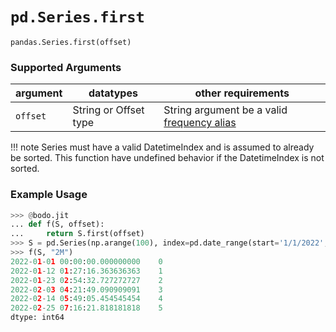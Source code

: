 # `pd.Series.first`

`pandas.Series.first(offset)`

### Supported Arguments

| argument | datatypes | other requirements |
|-------------------|--------------------------|-----------------------------------------------------------------------------------------------------------------------------------|
| `offset` | String or Offset type | String argument be a valid [frequency alias](https://pandas.pydata.org/docs/user_guide/timeseries.html#timeseries-offset-aliases) |

!!! note
Series must have a valid DatetimeIndex and is assumed to already be
sorted. This function have undefined behavior if the DatetimeIndex
is not sorted.

### Example Usage

```py
>>> @bodo.jit
... def f(S, offset):
...     return S.first(offset)
>>> S = pd.Series(np.arange(100), index=pd.date_range(start='1/1/2022', end='12/31/2024', periods=100))
>>> f(S, "2M")
2022-01-01 00:00:00.000000000    0
2022-01-12 01:27:16.363636363    1
2022-01-23 02:54:32.727272727    2
2022-02-03 04:21:49.090909091    3
2022-02-14 05:49:05.454545454    4
2022-02-25 07:16:21.818181818    5
dtype: int64
```
